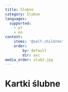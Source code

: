 ```yaml
---
title: Ślubne
category: Ślubne
languages:
  supported:
    - pl
    - en
content:
    items: '@self.children'
    order:
        by: default
        dir: asc
media_order: slub2.jpg
---
```


# Kartki ślubne
